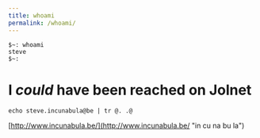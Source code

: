 ```yaml
---
title: whoami
permalink: /whoami/
---
```


```
$~: whoami
steve
$~:
```

I *could* have been reached on Jolnet
=====================================

```
echo steve.incunabula@be | tr @. .@
```


[http://www.incunabula.be/](http://www.incunabula.be/ "in cu na bu la")
